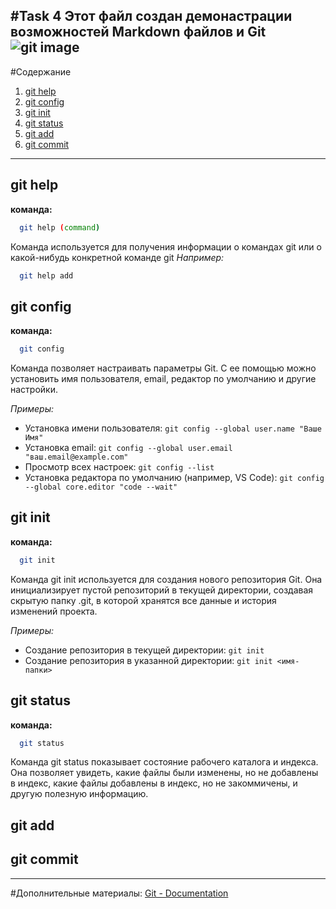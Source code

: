 #Task 4
Этот файл создан демонастрации возможностей Markdown файлов и Git
![git image](https://avatars.githubusercontent.com/u/18133?s=280&v=4)
---

#Содержание
1. [git help](#git-help)
2. [git config](#git-config)
3. [git init](#git-init)
4. [git status](#git-status)
5. [git add](#git-add)
6. [git commit](#git-commit)

---

## <a id="git-help">git help</a>
**команда:**
```bash
  git help (command)
```

Команда используется для получения информации о командах git или о какой-нибудь конкретной команде git
_Например:_
```bash
  git help add
```

## <a id="git-config">git config</a>
**команда:**
```bash
  git config
```

Команда позволяет настраивать параметры Git. С ее помощью можно установить имя пользователя, email, редактор по умолчанию и другие настройки.

_Примеры:_
 - Установка имени пользователя:
  `git config --global user.name "Ваше Имя"`
 - Установка email:
  `git config --global user.email "ваш.email@example.com"`
 - Просмотр всех настроек:
  `git config --list`
 - Установка редактора по умолчанию (например, VS Code):
  `git config --global core.editor "code --wait"`

## <a id="git-init">git init</a>
**команда:**
```bash
  git init
```

Команда git init используется для создания нового репозитория Git. Она инициализирует пустой репозиторий в текущей директории, создавая скрытую папку .git, в которой хранятся все данные и история изменений проекта.

_Примеры:_
 - Создание репозитория в текущей директории:
  `git init`
 - Создание репозитория в указанной директории:
  `git init <имя-папки>`

## <a id="git-status">git status</a>
**команда:**
```bash
  git status
```

Команда git status показывает состояние рабочего каталога и индекса.  Она позволяет увидеть, какие файлы были изменены, но не добавлены в индекс, какие файлы добавлены в индекс, но не закоммичены, и другую полезную информацию.

## <a id="git-add">git add</a>

## <a id="git-commit">git commit</a>

---

#Дополнительные материалы:
[Git - Documentation](https://git-scm.com/doc)
